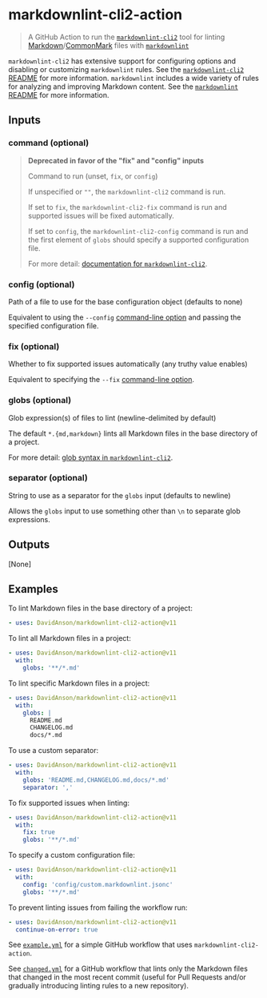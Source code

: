 # markdownlint-cli2-action

> A GitHub Action to run the [`markdownlint-cli2`][markdownlint-cli2] tool for
linting [Markdown][markdown]/[CommonMark][commonmark] files with
[`markdownlint`][markdownlint]

`markdownlint-cli2` has extensive support for configuring options and disabling
or customizing `markdownlint` rules. See the
[`markdownlint-cli2` README][markdownlint-cli2] for more information.
`markdownlint` includes a wide variety of rules for analyzing and improving
Markdown content. See the [`markdownlint` README][markdownlint] for more
information.

## Inputs

### command (optional)

> **Deprecated in favor of the "fix" and "config" inputs**
>
> Command to run (unset, `fix`, or `config`)
>
> If unspecified or `""`, the `markdownlint-cli2` command is run.
>
> If set to `fix`, the `markdownlint-cli2-fix` command is run and supported
> issues will be fixed automatically.
>
> If set to `config`, the `markdownlint-cli2-config` command is run and the
> first element of `globs` should specify a supported configuration file.
>
> For more detail: [documentation for `markdownlint-cli2`][command-line].

### config (optional)

Path of a file to use for the base configuration object (defaults to none)

Equivalent to using the `--config` [command-line option][command-line] and
passing the specified configuration file.

### fix (optional)

Whether to fix supported issues automatically (any truthy value enables)

Equivalent to specifying the `--fix` [command-line option][command-line].

### globs (optional)

Glob expression(s) of files to lint (newline-delimited by default)

The default `*.{md,markdown}` lints all Markdown files in the base directory of
a project.

For more detail: [glob syntax in `markdownlint-cli2`][glob-syntax].

### separator (optional)

String to use as a separator for the `globs` input (defaults to newline)

Allows the `globs` input to use something other than `\n` to separate glob
expressions.

## Outputs

[None]

## Examples

To lint Markdown files in the base directory of a project:

```yaml
- uses: DavidAnson/markdownlint-cli2-action@v11
```

To lint all Markdown files in a project:

```yaml
- uses: DavidAnson/markdownlint-cli2-action@v11
  with:
    globs: '**/*.md'
```

To lint specific Markdown files in a project:

```yaml
- uses: DavidAnson/markdownlint-cli2-action@v11
  with:
    globs: |
      README.md
      CHANGELOG.md
      docs/*.md
```

To use a custom separator:

```yaml
- uses: DavidAnson/markdownlint-cli2-action@v11
  with:
    globs: 'README.md,CHANGELOG.md,docs/*.md'
    separator: ','
```

To fix supported issues when linting:

```yaml
- uses: DavidAnson/markdownlint-cli2-action@v11
  with:
    fix: true
    globs: '**/*.md'
```

To specify a custom configuration file:

```yaml
- uses: DavidAnson/markdownlint-cli2-action@v11
  with:
    config: 'config/custom.markdownlint.jsonc'
    globs: '**/*.md'
```

To prevent linting issues from failing the workflow run:

```yaml
- uses: DavidAnson/markdownlint-cli2-action@v11
  continue-on-error: true
```

See [`example.yml`][example-yml] for a simple GitHub workflow that uses
`markdownlint-cli2-action`.

See [`changed.yml`][changed-yml] for a GitHub workflow that lints only the
Markdown files that changed in the most recent commit (useful for Pull Requests
and/or gradually introducing linting rules to a new repository).

[changed-yml]: .github/workflows/changed.yml
[command-line]: https://github.com/DavidAnson/markdownlint-cli2#command-line
[commonmark]: https://commonmark.org/
[example-yml]: .github/workflows/example.yml
[glob-syntax]: https://github.com/DavidAnson/markdownlint-cli2#use
[markdown]: https://wikipedia.org/wiki/Markdown
[markdownlint]: https://github.com/DavidAnson/markdownlint
[markdownlint-cli2]: https://github.com/DavidAnson/markdownlint-cli2
